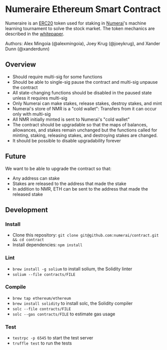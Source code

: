 # Numeraire Ethereum Smart Contract

Numeraire is an [ERC20](https://github.com/ethereum/EIPs/issues/20) token used for staking in [Numerai](https://numer.ai)'s machine learning tournament to solve the stock market.  The token mechanics are described in the [whitepaper](https://numer.ai/whitepaper.pdf).

Authors: Alex Mingoia (@alexmingoia), Joey Krug (@joeykrug), and Xander Dunn (@xanderdunn)

## Overview
- Should require multi-sig for some functions
- Should be able to single-sig pause the contract and multi-sig unpause the contract
- All state-changing functions should be disabled in the paused state unless it requires multi-sig
- Only Numerai can make stakes, release stakes, destroy stakes, and mint
- Numerai's store of NMR is a "cold wallet": Transfers from it can occur only with multi-sig
- All NMR initially minted is sent to Numerai's "cold wallet"
- The contract should be upgradable so that the maps of balances, allowances, and stakes remain unchanged but the functions called for minting, staking, releasing stakes, and destroying stakes are changed.
- It should be possible to disable upgradability forever

## Future
We want to be able to upgrade the contract so that:
- Any address can stake
- Stakes are released to the address that made the stake
- In addition to NMR, ETH can be sent to the address that made the released stake

## Development

### Install
- Clone this repository: `git clone git@github.com:numerai/contract.git && cd contract`
- Install dependencies: `npm install`

### Lint
- `brew install -g solium` to install solium, the Solidity linter
- `solium --file contracts/FILE`

### Compile
- `brew tap ethereum/ethereum`
- `brew install solidity` to install solc, the Solidity compiler
- `solc --file contracts/FILE`
- `solc --gas contracts/FILE` to estimate gas usage

### Test
- `testrpc -p 6545` to start the test server
- `truffle test` to run the tests
